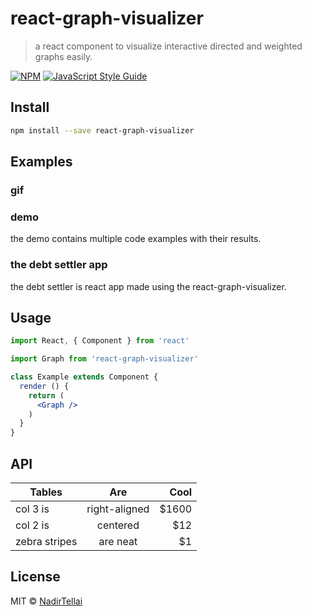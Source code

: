 # react-graph-visualizer

> a react component to visualize interactive directed and weighted graphs easily.

[![NPM](https://img.shields.io/npm/v/react-graph-visualizer.svg)](https://www.npmjs.com/package/react-graph-visualizer) [![JavaScript Style Guide](https://img.shields.io/badge/code_style-standard-brightgreen.svg)](https://standardjs.com)

 
## Install

```bash
npm install --save react-graph-visualizer
```
## Examples 
### gif 
### demo
the demo contains multiple code examples with their results.
### the debt settler app
the debt settler is react app made using the react-graph-visualizer.
## Usage

```jsx
import React, { Component } from 'react'

import Graph from 'react-graph-visualizer'

class Example extends Component {
  render () {
    return (
      <Graph />
    )
  }
}
```
## API 
| Tables        | Are           | Cool  |
| ------------- |:-------------:| -----:|
| col 3 is      | right-aligned | $1600 |
| col 2 is      | centered      |   $12 |
| zebra stripes | are neat      |    $1 |


## License

MIT © [NadirTellai](https://github.com/NadirTellai)
